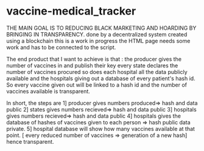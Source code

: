 # vaccine-medical_tracker


 THE MAIN GOAL IS TO REDUCING BLACK MARKETING AND HOARDING BY BRINGING IN TRANSPARENCY.
 done by a decentralized system created using a blockchain
this is a work in progress the HTML page needs some work and has to be connected to the script.

The end product that I want to achieve is that :
the producer gives the number of vaccines in and publish their key
every state declares the number of vaccines procured so does each hospital all the data publicly available and the hospitals giving out a database of every patient's hash id. So every vaccine given out will be linked to a hash id and the number of vaccines available is transparent.

In short, the steps are
1] producer gives numbers produced=> hash and data public
2] states gives numbers recieved=> hash and data public
3] hospitals gives numbers recieved=> hash  and data public
4] hospitals gives the  database of hashes of vaccines given to each person => hash public data private.
5] hospital database will show how many vaccines available at that point.
    [ every reduced number of vaccines => generation of a new hash]          hence transparent.
